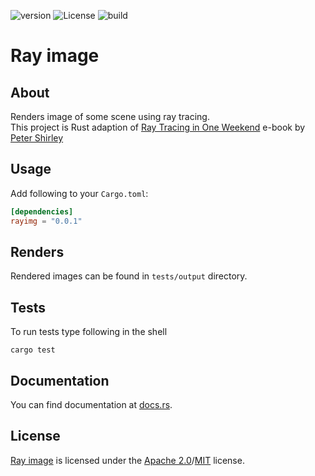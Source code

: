 ![version](https://img.shields.io/crates/v/rayimg)
![License](https://img.shields.io/crates/l/rayimg)
![build](https://img.shields.io/appveyor/build/ivan0sokin/rayimg)

# Ray image

## About

Renders image of some scene using ray tracing.\
This project is Rust adaption of [Ray Tracing in One Weekend](https://raytracing.github.io/books/RayTracingInOneWeekend.html) e-book by [Peter Shirley](https://github.com/petershirley)

## Usage

Add following to your ``Cargo.toml``:

```toml
[dependencies]
rayimg = "0.0.1"
```

## Renders

Rendered images can be found in ``tests/output`` directory.

## Tests

To run tests type following in the shell

```shell
cargo test
```

## Documentation

You can find documentation at [docs.rs](https://docs.rs/rayimg).

## License

[Ray image](https://github.com/ivan0sokin/rayimg) is licensed under the [Apache 2.0](LICENSE-APACHE)/[MIT](LICENSE-MIT) license.